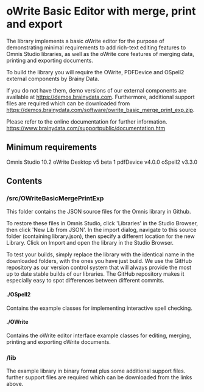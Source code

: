 # oWrite Basic Editor with merge, print and export

The library implements a basic oWrite editor for the purpose of demonstrating minimal requirements to add rich-text editing features to Omnis Studio libraries, as well as the oWrite core features of merging data, printing and exporting documents.

To build the library you will require the OWrite, PDFDevice and OSpell2 external components by Brainy Data.

If you do not have them, demo versions of our external components are available at https://demos.brainydata.com. Furthermore, additional support files are required which can be downloaded from https://demos.brainydata.com/software/owrite_basic_merge_print_exp.zip.

Please refer to the online documentation for further information.
https://www.brainydata.com/supportpublic/documentation.htm

## Minimum requirements

Omnis Studio 10.2
oWrite Desktop v5 beta 1
pdfDevice v4.0.0
oSpell2 v3.3.0


## Contents

### /src/OWriteBasicMergePrintExp

This folder contains the JSON source files for the Omnis library in Github.

To restore these files in Omnis Studio, click 'Libraries' in the Studio Browser, then click 'New Lib from JSON'. In the import dialog, navigate to this source folder (containing library.json), then specify a different location for the new Library. Click on Import and open the library in the Studio Browser.

To test your builds, simply replace the library with the identical name in the downloaded folders, with the ones you have just build. We use the GitHub repository as our version control system that will always provide the most up to date stable builds of our libraries. The GitHub repository makes it especially easy to spot differences between different commits.

#### ./OSpell2

Contains the example classes for implementing interactive spell checking.

#### ./OWrite

Contains the oWrite editor interface example classes for editing, merging, printing and exporting oWrite documents.

### /lib

The example library in binary format plus some additional support files. further support files are required which can be downloaded from the links above.
